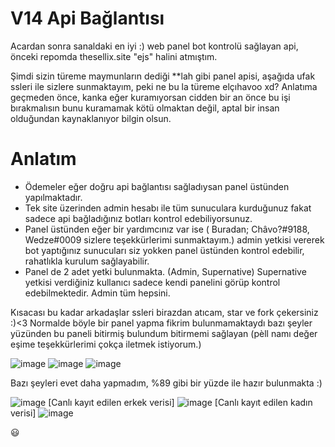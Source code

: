 # V14 Api Bağlantısı

Acardan sonra sanaldaki en iyi :) web panel bot kontrolü sağlayan api, önceki repomda thesellix.site "ejs" halini atmıştım.

Şimdi sizin türeme maymunların dediği **lah gibi panel apisi, aşağıda ufak ssleri ile sizlere sunmaktayım, peki ne bu la türeme elçıhavoo xd? Anlatıma geçmeden önce, kanka eğer kuramıyorsan cidden bir an önce bu işi bırakmalısın bunu kuramamak kötü olmaktan değil, aptal bir insan olduğundan kaynaklanıyor bilgin olsun.

# Anlatım

- Ödemeler eğer doğru api bağlantısı sağladıysan panel üstünden yapılmaktadır.
- Tek site üzerinden admin hesabı ile tüm sunuculara kurduğunuz fakat sadece api bağladığınız botları kontrol edebiliyorsunuz.
- Panel üstünden eğer bir yardımcınız var ise ( Buradan; Châvo?#9188, Wedze#0009 sizlere teşekkürlerimi sunmaktayım.) admin yetkisi vererek bot yaptığınız sunucuları siz yokken panel üstünden kontrol edebilir, rahatlıkla kurulum sağlayabilir.
- Panel de 2 adet yetki bulunmakta. (Admin, Supernative) Supernative yetkisi verdiğiniz kullanıcı sadece kendi panelini görüp kontrol edebilmektedir. Admin tüm hepsini.

Kısacası bu kadar arkadaşlar ssleri birazdan atıcam, star ve fork çekersiniz :)<3 Normalde böyle bir panel yapma fikrim bulunmamaktaydı bazı şeyler yüzünden bu paneli bitirmiş bulundum bitirmemi sağlayan (pèll namı değer eşime teşekkürlerimi çokça iletmek istiyorum.)

![image](https://user-images.githubusercontent.com/74346832/235816320-949d0bd9-aad4-46e5-a4fe-c4ba2fe3746b.png)
![image](https://user-images.githubusercontent.com/74346832/235816434-7279211a-2b8b-4f1f-9f39-d5e5f09de2d7.png)
![image](https://user-images.githubusercontent.com/74346832/235816578-20e71d18-54a8-46fd-818e-1cedc92c5028.png)

Bazı şeyleri evet daha yapmadım, %89 gibi bir yüzde ile hazır bulunmakta :)

![image](https://github.com/Vparonline/Web-panel-API/assets/74346832/930311f9-f423-4dd7-b1f6-f31e2bb53cc6)
[Canlı kayıt edilen erkek verisi]
![image](https://github.com/Vparonline/Web-panel-API/assets/74346832/3229737f-54a8-4621-a095-3088136a990e)
[Canlı kayıt edilen kadın verisi]
![image](https://github.com/Vparonline/Web-panel-API/assets/74346832/f708d57d-d61d-4c81-a853-a8183b3e4246)

😃
